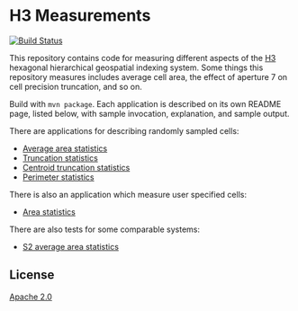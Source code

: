 # H3 Measurements

[![Build Status](https://travis-ci.com/isaacbrodsky/h3measurements.svg?branch=master)](https://travis-ci.com/isaacbrodsky/h3measurements)

This repository contains code for measuring different aspects of the [H3](https://github.com/uber/h3) hexagonal
hierarchical geospatial indexing system. Some things this repository measures includes average cell
area, the effect of aperture 7 on cell precision truncation, and so on.

Build with `mvn package`. Each application is described on its own README page, listed below, with sample
invocation, explanation, and sample output.

There are applications for describing randomly sampled cells:

* [Average area statistics](./README-SummaryAreaStats.md)
* [Truncation statistics](./README-Truncation.md)
* [Centroid truncation statistics](./README-CentroidTruncation.md)
* [Perimeter statistics](./README-SummaryPerimeterStats.md)

There is also an application which measure user specified cells:

* [Area statistics](./README-AreaStats.md)

There are also tests for some comparable systems:

* [S2 average area statistics](./README-S2SummaryAreaStats.md)

## License

[Apache 2.0](./LICENSE)
